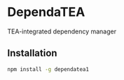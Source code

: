 
# DependaTEA

TEA-integrated dependency manager

## Installation
```bash
npm install -g dependatea1

